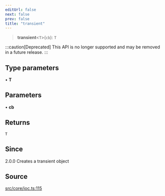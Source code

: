 ```yaml
---
editUrl: false
next: false
prev: false
title: "transient"
---
```


> **transient**\<`T`\>(`cb`): `T`

:::caution[Deprecated]
This API is no longer supported and may be removed in a future release.
:::

## Type parameters

• **T**

## Parameters

• **cb**

## Returns

`T`

## Since

2.0.0
Creates a transient object

## Source

[src/core/ioc.ts:115](https://github.com/sern-handler/handler/blob/7c8e39defbafdd6312a04a2d30750d647a3ab22b/src/core/ioc.ts#L115)
